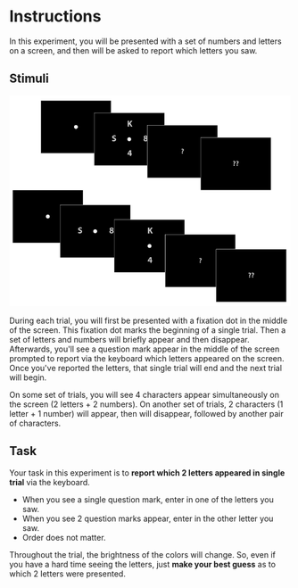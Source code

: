 # Instructions

In this experiment, you will be presented with a set of numbers and letters on a screen, and then will be asked to report which letters you saw. 

## Stimuli
![](./figures/fig_stimuli.png)

During each trial, you will first be presented with a fixation dot in the middle of the screen. This fixation dot marks the beginning of a single trial. Then a set of letters and numbers will briefly appear and then disappear. Afterwards, you'll see a question mark appear in the middle of the screen prompted to report via the keyboard which letters appeared on the screen. Once you've reported the letters, that single trial will end and the next trial will begin.

On some set of trials, you will see 4 characters appear simultaneously on the screen (2 letters + 2 numbers). On another set of trials, 2 characters (1 letter + 1 number) will appear, then will disappear, followed by another pair of characters.


## Task
Your task in this experiment is to **report which 2 letters appeared in single trial** via the keyboard. 

- When you see a single question mark, enter in one of the letters you saw. 
- When you see 2 question marks appear, enter in the other letter you saw. 
- Order does not matter. 

Throughout the trial, the brightness of the colors will change. So, even if you have a hard time seeing the letters, just **make your best guess** as to which 2 letters were presented.





